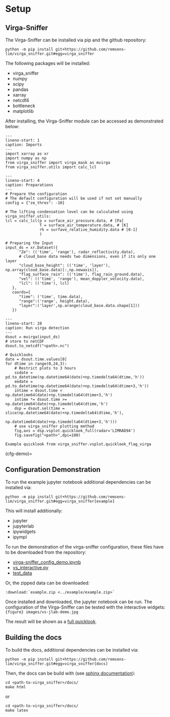 # Setup
## Virga-Sniffer

The Virga-Sniffer can be installed via pip and the github repository:
```
python -m pip install git+https://github.com/remsens-lim/virga_sniffer.git#egg=virga_sniffer
```
The following packages will be installed: 
 - virga_sniffer
 - numpy
 - scipy
 - pandas
 - xarray
 - netcdf4
 - bottleneck
 - matplotlib

After installing, the Virga-Sniffer module can be accessed as demonstrated below:

```{code-block} python
---
lineno-start: 1
caption: Imports
---
import xarray as xr
import numpy as np
from virga_sniffer import virga_mask as mvirga
from virga_sniffer.utils import calc_lcl
```
```{code-block} python
---
lineno-start: 4
caption: Preparations
---
# Prepare the configuration
# The default configuration will be used if not set manually
config = {"ze_thres": -10}

# The lifting condensation level can be calculated using virga_sniffer.utils:
lcl = calc_lcl(p = surface_air_pressure.data, # [Pa]
               T = surface_air_temperature.data, # [K]
               rh = surfave_relative_humidity.data # [0-1]
               )

# Preparing the Input
input_ds = xr.Dataset({
      "Ze": (('time', 'range'), radar_reflectivity.data),
      # cloud_base data needs two dimensions, even if its only one layer
      "cloud_base_height": (('time', 'layer'), np.array(cloud_base.data)[:,np.newaxis]),
      "flag_surface_rain": (('time'), flag_rain_ground.data),
      "vel": (('time', 'range'), mean_doppler_velocity.data),
      "lcl": (('time'), lcl)
   },
   coords={
      "time": ('time', time.data),
      "range":('range', height.data),
      "layer":('layer',np.arange(cloud_base.data.shape[1]))
   })
```

```{code-block} python
---
lineno-start: 28
caption: Run virga detection
---
dsout = mvirga(input_ds)
# store to netCDF
dsout.to_netcdf("<path>.nc")

# Quicklooks
date = dsout.time.values[0]
for dtime in range(0,24,3):
    # Restrict plots to 3 hours
    ssdate = pd.to_datetime(np.datetime64(date)+np.timedelta64(dtime,'h'))
    eedate = pd.to_datetime(np.datetime64(date)+np.timedelta64(dtime+3,'h'))
    intime = dsout.time < np.datetime64(date)+np.timedelta64(dtime+3,'h')
    intime *= dsout.time >= np.datetime64(date)+np.timedelta64(dtime,'h')
    dsp = dsout.sel(time = slice(np.datetime64(date)+np.timedelta64(dtime,'h'),
                                 np.datetime64(date)+np.timedelta64(dtime+3,'h')))
    # use virga_sniffer plotting method
    fig,axs = dsp.vsplot.quicklook_full(radar='LIMRAD94')
    fig.savefig("<path>",dpi=100)
```
```{figure} ../docs/images/vs_demonstration_maxgap_multilayer.jpg
Example quicklook from virga_sniffer.vsplot.quicklook_flag_virga
```



(cfg-demo)=
## Configuration Demonstration
To run the example jupyter notebook additional dependencies can be installed via:
```
python -m pip install git+https://github.com/remsens-lim/virga_sniffer.git#egg=virga_sniffer[example]
```
This will install additionally:
 - jupyter
 - jupyterlab
 - ipywidgets
 - ipympl

To run the demonstration of the virga-sniffer configuration, these files have to be downloaded from the repository:
 - [virga-sniffer_config_demo.ipynb](../example/virga-sniffer_config_demo.ipynb)
 - [vs_interactive.py](../example/vs_interactive.py)
 - [test_data](../example/test_data/2020-01-24_00_virga-sniffer_input.nc)
 
Or, the zipped data can be downloaded: 
```{eval-rst} 
:download:`example.zip <../example/example.zip>`
```

Once installed and downloaded, the jupyter notebook can be run. The configuration of the Virga-Sniffer can be tested with the interactive widgets:
```{figure} images/vs-jlab-demo.jpg```

The result will be shown as a [full quicklook](vsplot).

## Building the docs
To build the docs, additional dependencies can be installed via:
```
python -m pip install git+https://github.com/remsens-lim/virga_sniffer.git#egg=virga_sniffer[docs]
```

Then, the docs can be build with 
(see [sphinx documentation](https://www.sphinx-doc.org/en/master/man/sphinx-build.html)):
```
cd <path-to-virga_sniffer>/docs/
make html
```
or
```
cd <path-to-virga_sniffer>/docs/
make latex
```







